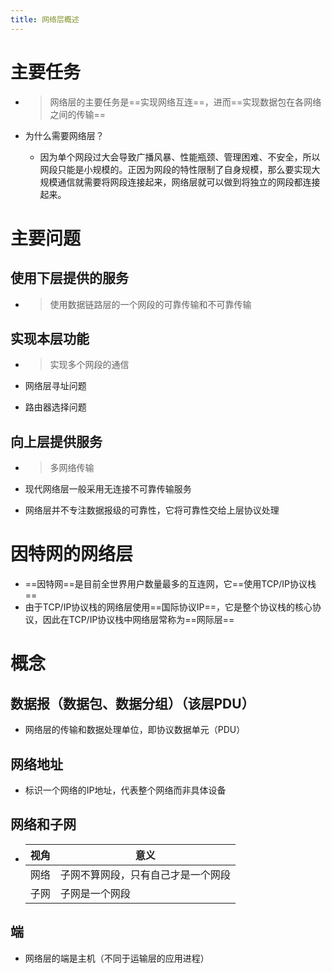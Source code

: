 ```yaml
---
title: 网络层概述
---
```




# 主要任务

- > 网络层的主要任务是==实现网络互连==，进而==实现数据包在各网络之间的传输==

- 为什么需要网络层？

  - 因为单个网段过大会导致广播风暴、性能瓶颈、管理困难、不安全，所以网段只能是小规模的。正因为网段的特性限制了自身规模，那么要实现大规模通信就需要将网段连接起来，网络层就可以做到将独立的网段都连接起来。


# 主要问题

## 使用下层提供的服务

- > 使用数据链路层的一个网段的可靠传输和不可靠传输

## 实现本层功能

- > 实现多个网段的通信

- 网络层寻址问题

- 路由器选择问题

## 向上层提供服务

- > 多网络传输

- 现代网络层一般采用无连接不可靠传输服务

- 网络层并不专注数据报级的可靠性，它将可靠性交给上层协议处理


# 因特网的网络层

- ==因特网==是目前全世界用户数量最多的互连网，它==使用TCP/IP协议栈==
- 由于TCP/IP协议栈的网络层使用==国际协议IP==，它是整个协议栈的核心协议，因此在TCP/IP协议栈中网络层常称为==网际层==

# 概念

## 数据报（数据包、数据分组）（该层PDU）

- 网络层的传输和数据处理单位，即协议数据单元（PDU）

## 网络地址

- 标识一个网络的IP地址，代表整个网络而非具体设备

## 网络和子网

- | 视角 | 意义                               |
  | ---- | ---------------------------------- |
  | 网络 | 子网不算网段，只有自己才是一个网段 |
  | 子网 | 子网是一个网段                     |


## 端

- 网络层的端是主机（不同于运输层的应用进程）
